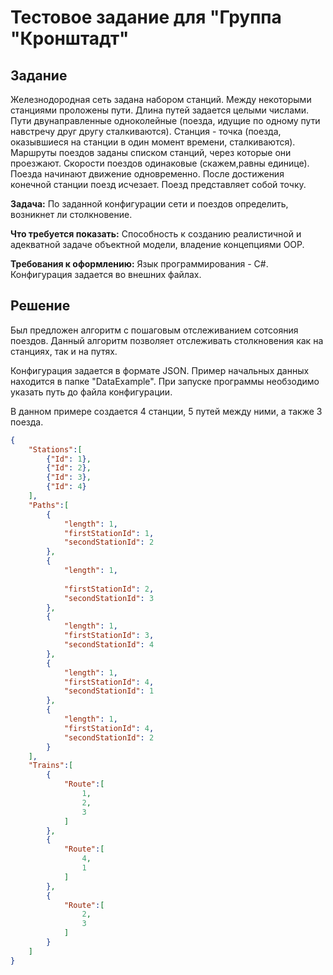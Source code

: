 # Тестовое задание для "Группа "Кронштадт"

## Задание
Железнодородная сеть задана набором станций. Между некоторыми станциями проложены пути. Длина путей задается целыми числами. Пути двунаправленные одноколейные (поезда, идущие по одному пути навстречу друг другу сталкиваются). Станция - точка (поезда, оказывшиеся на станции в один момент времени, сталкиваются). Маршруты поездов заданы списком станций, через которые они проезжают. Скорости поездов одинаковые (скажем,равны единице). Поезда начинают движение одновременно. После достижения конечной станции поезд исчезает. Поезд представляет собой точку.

**Задача:** По заданной конфигурации сети и поездов определить, возникнет ли столкновение.

**Что требуется показать:** Способность к созданию реалистичной и адекватной задаче объектной модели, владение концепциями OOP.

**Требования к оформлению:** 
Язык программирования - C#.
Конфигурация задается во внешних файлах.

## Решение
Был предложен алгоритм с пошаговым отслеживанием сотсояния поездов. Данный алгоритм позволяет отслеживать столкновения как на станциях, так и на путях.

Конфигурация задается в формате JSON. Пример начальных данных находится в папке "DataExample". При запуске программы необзодимо указать путь до файла конфигурации.

В данном примере создается 4 станции, 5 путей между ними, а также 3 поезда.
```JSON
{
    "Stations":[
        {"Id": 1},
        {"Id": 2},
        {"Id": 3},
        {"Id": 4}
    ],
    "Paths":[
        {
            "length": 1,
            "firstStationId": 1,
            "secondStationId": 2
        },
        {
            "length": 1,
            
            "firstStationId": 2,
            "secondStationId": 3
        },
        {
            "length": 1,
            "firstStationId": 3,
            "secondStationId": 4
        },
        {
            "length": 1,
            "firstStationId": 4,
            "secondStationId": 1
        },
        {
            "length": 1,
            "firstStationId": 4,
            "secondStationId": 2
        }
    ],
    "Trains":[
        {
            "Route":[
                1, 
                2,
                3
            ]
        },
        {
            "Route":[
                4,
                1
            ]
        },
        {
            "Route":[
                2, 
                3
            ]
        }
    ]
}
```
